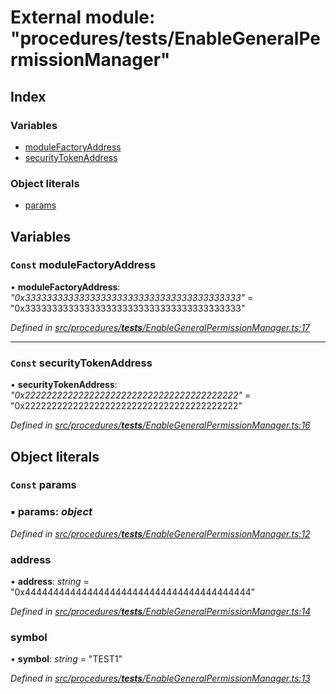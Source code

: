 # External module: "procedures/**tests**/EnableGeneralPermissionManager"

## Index

### Variables

- [moduleFactoryAddress](_procedures___tests___enablegeneralpermissionmanager_.md#const-modulefactoryaddress)
- [securityTokenAddress](_procedures___tests___enablegeneralpermissionmanager_.md#const-securitytokenaddress)

### Object literals

- [params](_procedures___tests___enablegeneralpermissionmanager_.md#const-params)

## Variables

### `Const` moduleFactoryAddress

• **moduleFactoryAddress**: _"0x3333333333333333333333333333333333333333"_ = "0x3333333333333333333333333333333333333333"

_Defined in [src/procedures/**tests**/EnableGeneralPermissionManager.ts:17](https://github.com/PolymathNetwork/polymath-sdk/blob/d80c6e9/src/procedures/__tests__/EnableGeneralPermissionManager.ts#L17)_

---

### `Const` securityTokenAddress

• **securityTokenAddress**: _"0x2222222222222222222222222222222222222222"_ = "0x2222222222222222222222222222222222222222"

_Defined in [src/procedures/**tests**/EnableGeneralPermissionManager.ts:16](https://github.com/PolymathNetwork/polymath-sdk/blob/d80c6e9/src/procedures/__tests__/EnableGeneralPermissionManager.ts#L16)_

## Object literals

### `Const` params

### ▪ **params**: _object_

_Defined in [src/procedures/**tests**/EnableGeneralPermissionManager.ts:12](https://github.com/PolymathNetwork/polymath-sdk/blob/d80c6e9/src/procedures/__tests__/EnableGeneralPermissionManager.ts#L12)_

### address

• **address**: _string_ = "0x4444444444444444444444444444444444444444"

_Defined in [src/procedures/**tests**/EnableGeneralPermissionManager.ts:14](https://github.com/PolymathNetwork/polymath-sdk/blob/d80c6e9/src/procedures/__tests__/EnableGeneralPermissionManager.ts#L14)_

### symbol

• **symbol**: _string_ = "TEST1"

_Defined in [src/procedures/**tests**/EnableGeneralPermissionManager.ts:13](https://github.com/PolymathNetwork/polymath-sdk/blob/d80c6e9/src/procedures/__tests__/EnableGeneralPermissionManager.ts#L13)_
